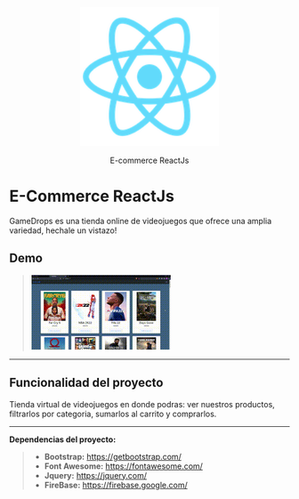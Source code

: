 <p align="center">
  <p align="center">    
    <img src="public/logo192.png" alt="E-Commerce ReactJs" height="250">    
  </p>
  <p align="center">
    E-commerce ReactJs
  </p>
</p>

# E-Commerce ReactJs

GameDrops es una tienda online de videojuegos que ofrece una amplia variedad, hechale un vistazo!

## Demo

>![alt text](public/GameDrops.gif "GameDrops")
---

## Funcionalidad del proyecto

Tienda virtual de videojuegos en donde podras: ver nuestros productos,
filtrarlos por categoria, sumarlos al carrito y comprarlos.

---

<i class="icon-cog"></i>**Dependencias del proyecto:**
>  
> - **Bootstrap:** https://getbootstrap.com/
> - **Font Awesome:** https://fontawesome.com/
> - **Jquery:** https://jquery.com/
> - **FireBase:** https://firebase.google.com/
